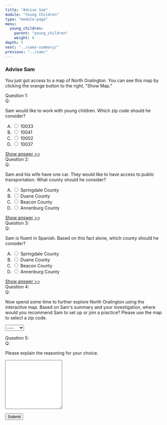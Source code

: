 ```yaml
---
title: "Advise Sam"
module: "Young Children"
type: "module-page"
menu:
  young_children:
    parent: "young_children"
    weight: 6
depth: 5
next: "../sams-summary/"
previous: "../sam/"
---
```

<form method="post" action="."><h3>Advise Sam</h3><div class="pageblock">


<div class='question'><p>You just got access to a map of North Oralington. You can see this map by clicking the orange button to the right, "Show Map."</p></div>




  


<div class="cases"><div class="casetitle">Question 1:</div><div class="casecontent"><div class="casequestion"><div class="casequestion-text clearfix"><div class="q-mod5">Q:</div><div class="question-text"><p>Sam would like to work with young children. Which zip code should he consider?</p></div></div><form id="form-87" method="post"><ol class="caseanswercontainer" type="A"><li class=""><label><input name="question87" value="10033"
                           type="radio">
                    10033
                </label></li><li class=""><label><input name="question87" value="10041"
                           type="radio">
                    10041
                </label></li><li class=""><label><input name="question87" value="10002"
                           type="radio">
                    10002
                </label></li><li class=""><label><input name="question87" value="10037"
                           type="radio">
                    10037
                </label></li></ol></form></div><div class="casesanswerdisplay"><a href="#q87" class="moretoggle">Show answer &gt;&gt;</a><div id="q87" class="toggleable" style="display: none"><p><i>The correct answer is A:</i><div class="casequestionexplanation"></div></p></div></div></div></div>

  


<div class="cases"><div class="casetitle">Question 2:</div><div class="casecontent"><div class="casequestion"><div class="casequestion-text clearfix"><div class="q-mod5">Q:</div><div class="question-text"><p>Sam and his wife have one car. They would like to have access to public transportation. What county should he consider?</p></div></div><form id="form-88" method="post"><ol class="caseanswercontainer" type="A"><li class=""><label><input name="question88" value="Springdale County"
                           type="radio">
                    Springdale County
                </label></li><li class=""><label><input name="question88" value="Duane County"
                           type="radio">
                    Duane County
                </label></li><li class=""><label><input name="question88" value="Beacon County"
                           type="radio">
                    Beacon County
                </label></li><li class=""><label><input name="question88" value="Annenburg County"
                           type="radio">
                    Annenburg County
                </label></li></ol></form></div><div class="casesanswerdisplay"><a href="#q88" class="moretoggle">Show answer &gt;&gt;</a><div id="q88" class="toggleable" style="display: none"><p><i>The correct answer is A:</i><div class="casequestionexplanation"></div></p></div></div></div></div>

  


<div class="cases"><div class="casetitle">Question 3:</div><div class="casecontent"><div class="casequestion"><div class="casequestion-text clearfix"><div class="q-mod5">Q:</div><div class="question-text"><p>Sam is fluent in Spanish. Based on this fact alone, which county should he consider?</p></div></div><form id="form-90" method="post"><ol class="caseanswercontainer" type="A"><li class=""><label><input name="question90" value="Springdale County"
                           type="radio">
                    Springdale County
                </label></li><li class=""><label><input name="question90" value="Duane County"
                           type="radio">
                    Duane County
                </label></li><li class=""><label><input name="question90" value="Beacon County"
                           type="radio">
                    Beacon County
                </label></li><li class=""><label><input name="question90" value="Annenburg County"
                           type="radio">
                    Annenburg County
                </label></li></ol></form></div><div class="casesanswerdisplay"><a href="#q90" class="moretoggle">Show answer &gt;&gt;</a><div id="q90" class="toggleable" style="display: none"><p><i>The correct answer is A:</i><div class="casequestionexplanation"></div></p></div></div></div></div>

  


<div class="cases"><div class="casetitle">Question 4:</div><div class="casecontent"><div class="casequestion"><div class="casequestion-text clearfix"><div class="q-mod5">Q:</div><div class="question-text"><p>Now spend some time to further explore North Oralington using the interactive map. Based on Sam's summary and your investigation, where would you recommend Sam to set up or join a practice? Please use the map to select a zip code.</p></div></div><form id="form-91" method="post"><select name="pageblock-126-question91"><option value="-----"
    >-----</option><option value="10001"
    >10001</option><option value="10002"
    >10002</option><option value="10003"
    >10003</option><option value="10004"
    >10004</option><option value="10005"
    >10005</option><option value="10006"
    >10006</option><option value="10007"
    >10007</option><option value="10008"
    >10008</option><option value="10009"
    >10009</option><option value="10010"
    >10010</option><option value="10011"
    >10011</option><option value="10012"
    >10012</option><option value="10013"
    >10013</option><option value="10014"
    >10014</option><option value="10015"
    >10015</option><option value="10016"
    >10016</option><option value="10017"
    >10017</option><option value="10018"
    >10018</option><option value="10019"
    >10019</option><option value="10020"
    >10020</option><option value="10021"
    >10021</option><option value="10022"
    >10022</option><option value="10023"
    >10023</option><option value="10024"
    >10024</option><option value="10025"
    >10025</option><option value="10026"
    >10026</option><option value="10027"
    >10027</option><option value="10028"
    >10028</option><option value="10029"
    >10029</option><option value="10030"
    >10030</option><option value="10031"
    >10031</option><option value="10032"
    >10032</option><option value="10033"
    >10033</option><option value="10034"
    >10034</option><option value="10035"
    >10035</option><option value="10036"
    >10036</option><option value="10037"
    >10037</option><option value="10038"
    >10038</option><option value="10039"
    >10039</option><option value="10040"
    >10040</option><option value="10041"
    >10041</option><option value="10042"
    >10042</option><option value="10043"
    >10043</option><option value="10044"
    >10044</option><option value="10045"
    >10045</option><option value="10046"
    >10046</option><option value="10047"
    >10047</option><option value="10048"
    >10048</option><option value="10049"
    >10049</option></select></form></div></div></div>

  


<div class="cases"><div class="casetitle">Question 5:</div><div class="casecontent"><div class="casequestion"><div class="casequestion-text clearfix"><div class="q-mod5">Q:</div><div class="question-text"><p>Please explain the reasoning for your choice.</p></div></div><textarea rows="10" name="question92" class="form-control"></textarea></div></div></div>



  <script src="/media/quizblock/js/quizshow.js"></script>



</div><div class="submit-container"><input class="btn btn-info btn-submit-section" type="submit" value="Submit" /></div></form>